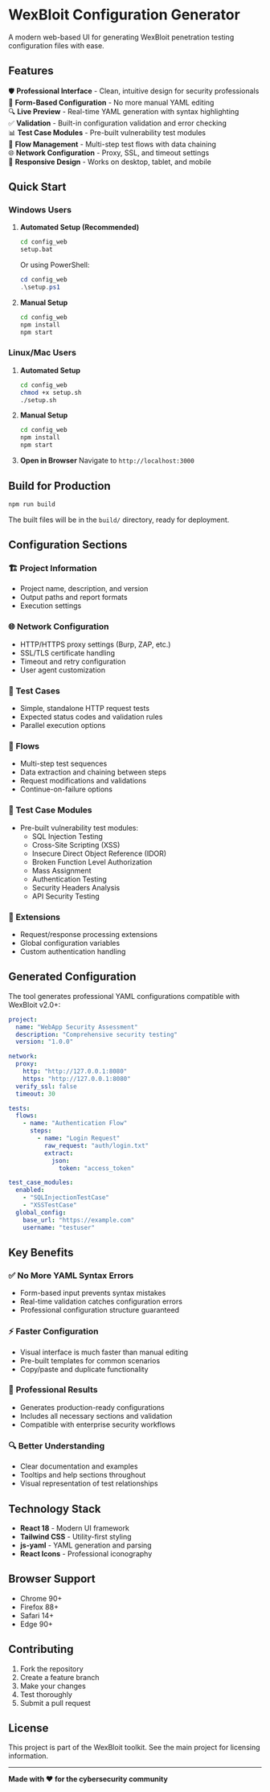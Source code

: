 # WexBloit Configuration Generator

A modern web-based UI for generating WexBloit penetration testing configuration files with ease.

## Features

🛡️ **Professional Interface** - Clean, intuitive design for security professionals  
📝 **Form-Based Configuration** - No more manual YAML editing  
🔍 **Live Preview** - Real-time YAML generation with syntax highlighting  
✅ **Validation** - Built-in configuration validation and error checking  
📊 **Test Case Modules** - Pre-built vulnerability test modules  
🔄 **Flow Management** - Multi-step test flows with data chaining  
🌐 **Network Configuration** - Proxy, SSL, and timeout settings  
📱 **Responsive Design** - Works on desktop, tablet, and mobile  

## Quick Start

### Windows Users

1. **Automated Setup (Recommended)**
   ```cmd
   cd config_web
   setup.bat
   ```
   
   Or using PowerShell:
   ```powershell
   cd config_web
   .\setup.ps1
   ```

2. **Manual Setup**
   ```cmd
   cd config_web
   npm install
   npm start
   ```

### Linux/Mac Users

1. **Automated Setup**
   ```bash
   cd config_web
   chmod +x setup.sh
   ./setup.sh
   ```

2. **Manual Setup**
   ```bash
   cd config_web
   npm install
   npm start
   ```

3. **Open in Browser**
   Navigate to `http://localhost:3000`

## Build for Production

```bash
npm run build
```

The built files will be in the `build/` directory, ready for deployment.

## Configuration Sections

### 🏗️ Project Information
- Project name, description, and version
- Output paths and report formats
- Execution settings

### 🌐 Network Configuration
- HTTP/HTTPS proxy settings (Burp, ZAP, etc.)
- SSL/TLS certificate handling
- Timeout and retry configuration
- User agent customization

### 🧪 Test Cases
- Simple, standalone HTTP request tests
- Expected status codes and validation rules
- Parallel execution options

### 🔄 Flows
- Multi-step test sequences
- Data extraction and chaining between steps
- Request modifications and validations
- Continue-on-failure options

### 🔧 Test Case Modules
- Pre-built vulnerability test modules:
  - SQL Injection Testing
  - Cross-Site Scripting (XSS)
  - Insecure Direct Object Reference (IDOR)
  - Broken Function Level Authorization
  - Mass Assignment
  - Authentication Testing
  - Security Headers Analysis
  - API Security Testing

### 🔌 Extensions
- Request/response processing extensions
- Global configuration variables
- Custom authentication handling

## Generated Configuration

The tool generates professional YAML configurations compatible with WexBloit v2.0+:

```yaml
project:
  name: "WebApp Security Assessment"
  description: "Comprehensive security testing"
  version: "1.0.0"

network:
  proxy:
    http: "http://127.0.0.1:8080"
    https: "http://127.0.0.1:8080"
  verify_ssl: false
  timeout: 30

tests:
  flows:
    - name: "Authentication Flow"
      steps:
        - name: "Login Request"
          raw_request: "auth/login.txt"
          extract:
            json:
              token: "access_token"

test_case_modules:
  enabled:
    - "SQLInjectionTestCase"
    - "XSSTestCase"
  global_config:
    base_url: "https://example.com"
    username: "testuser"
```

## Key Benefits

### ✅ **No More YAML Syntax Errors**
- Form-based input prevents syntax mistakes
- Real-time validation catches configuration errors
- Professional configuration structure guaranteed

### ⚡ **Faster Configuration**
- Visual interface is much faster than manual editing
- Pre-built templates for common scenarios
- Copy/paste and duplicate functionality

### 🎯 **Professional Results**
- Generates production-ready configurations
- Includes all necessary sections and validation
- Compatible with enterprise security workflows

### 🔍 **Better Understanding**
- Clear documentation and examples
- Tooltips and help sections throughout
- Visual representation of test relationships

## Technology Stack

- **React 18** - Modern UI framework
- **Tailwind CSS** - Utility-first styling
- **js-yaml** - YAML generation and parsing
- **React Icons** - Professional iconography

## Browser Support

- Chrome 90+
- Firefox 88+
- Safari 14+
- Edge 90+

## Contributing

1. Fork the repository
2. Create a feature branch
3. Make your changes
4. Test thoroughly
5. Submit a pull request

## License

This project is part of the WexBloit toolkit. See the main project for licensing information.

---

**Made with ❤️ for the cybersecurity community**
